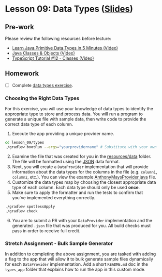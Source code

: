 # Lesson 09: Data Types ([Slides](https://code-differently.github.io/code-society-25-2/slides/#/lesson_09))

## Pre-work

Please review the following resources before lecture:

* [Learn Java Primitive Data Types in 5 Minutes (Video)](https://www.youtube.com/watch?v=cgp5ulbsdJ0)
* [Java Classes & Objects (Video)](https://www.youtube.com/watch?v=IUqKuGNasdM)
* [TypeScript Tutorial #12 - Classes (Video)](https://www.youtube.com/watch?v=OsFwOzr3_sE)

## Homework

- [ ] Complete [data types exercise](#choosing-the-right-data-types).

### Choosing the Right Data Types

For this exercise, you will use your knowledge of data types to identify the appropriate type to store and process data. You will run a program to generate a unique file with sample data, then write code to provide the correct data type of each column.

1. Execute the app providing a unique provider name.

```bash
cd lesson_09/types
./gradlew bootRun --args="yourprovidername" # Substitute with your own value
```
2. Examine the file that was created for you in the [resources/data][resources-folder] folder. The file will be formatted using the [JSON][json-link] data format.
3. Next, you will create a `DataProvider` implementation that will provide information about the data types for the columns in the file (e.g. `column1`, `column2`, etc.). You can view the example [AnthonyMaysProvider.java][example-file] file.
4. Customize the data types map by choosing the closest appropriate data type of each column. Each data type should only be used **once**.
5. Make sure to apply the formatter and run the tests to confirm that you've implemented everything correctly.
```bash
./gradlew spotlessApply
./gradlew check
```
6. You are to submit a PR with your `DataProvider` implementation and the generated `.json` file that was produced for you. All build checks must pass in order to receive full credit.

### Stretch Assignment - Bulk Sample Generator

In addition to completing the above assignment, you are tasked with adding a flag to the app that will allow it to bulk generate sample files dynamically for each `DataProvider` implementation. Add a short `README.md` doc in the `types_app` folder that explains how to run the app in this custom mode.

[json-link]: https://developer.mozilla.org/en-US/docs/Learn/JavaScript/Objects/JSON
[resources-folder]: ./types/types_app/src/main/resources/data/
[example-file]: ./types/types_app/src/main/java/com/codedifferently/lesson9/dataprovider/AnthonyMaysProvider.java
